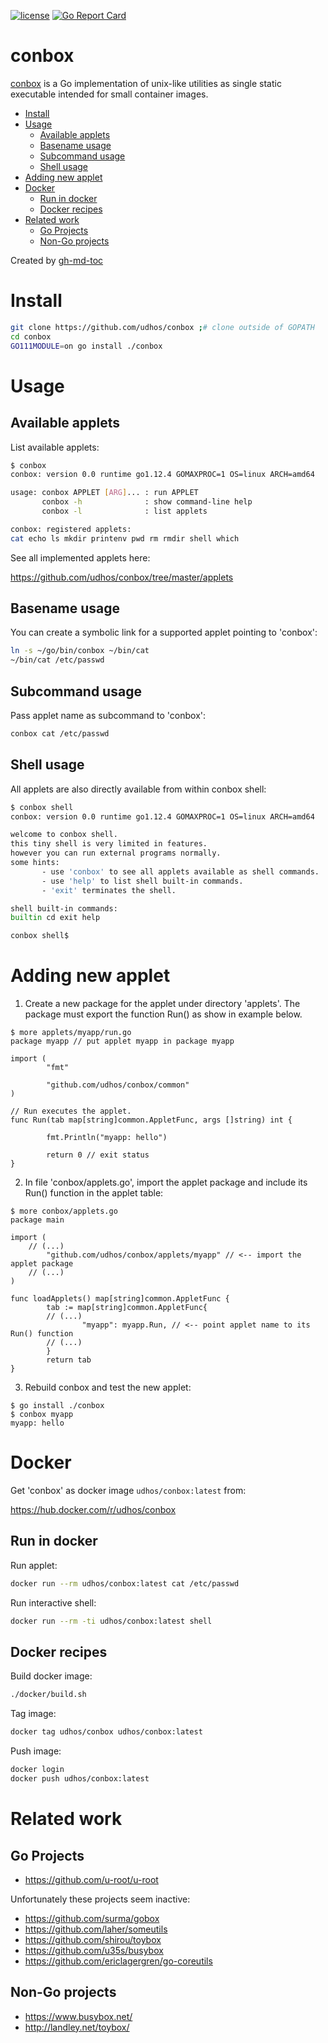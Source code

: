 [![license](http://img.shields.io/badge/license-MIT-blue.svg)](https://github.com/udhos/conbox/blob/master/LICENSE)
[![Go Report Card](https://goreportcard.com/badge/github.com/udhos/conbox)](https://goreportcard.com/report/github.com/udhos/conbox)

# conbox
[conbox](https://github.com/udhos/conbox) is a Go implementation of unix-like utilities as single static executable intended for small container images.

* [Install](#install)
* [Usage](#usage)
  * [Available applets](#available-applets)
  * [Basename usage](#basename-usage)
  * [Subcommand usage](#subcommand-usage)
  * [Shell usage](#shell-usage)
* [Adding new applet](#adding-new-applet)
* [Docker](#docker)
  * [Run in docker](#run-in-docker)
  * [Docker recipes](#docker-recipes)
* [Related work](#related-work)
  * [Go Projects](#go-projects)
  * [Non\-Go projects](#non-go-projects)

Created by [gh-md-toc](https://github.com/ekalinin/github-markdown-toc.go)

# Install

```bash
git clone https://github.com/udhos/conbox ;# clone outside of GOPATH
cd conbox
GO111MODULE=on go install ./conbox
```

# Usage

## Available applets

List available applets:

```bash
$ conbox
conbox: version 0.0 runtime go1.12.4 GOMAXPROC=1 OS=linux ARCH=amd64

usage: conbox APPLET [ARG]... : run APPLET
       conbox -h              : show command-line help
       conbox -l              : list applets

conbox: registered applets:
cat echo ls mkdir printenv pwd rm rmdir shell which
```

See all implemented applets here:

https://github.com/udhos/conbox/tree/master/applets

## Basename usage

You can create a symbolic link for a supported applet pointing to 'conbox':

```bash
ln -s ~/go/bin/conbox ~/bin/cat
~/bin/cat /etc/passwd
```

## Subcommand usage

Pass applet name as subcommand to 'conbox':

```bash
conbox cat /etc/passwd
```

## Shell usage

All applets are also directly available from within conbox shell:

```bash
$ conbox shell
conbox: version 0.0 runtime go1.12.4 GOMAXPROC=1 OS=linux ARCH=amd64

welcome to conbox shell.
this tiny shell is very limited in features.
however you can run external programs normally.
some hints:
       - use 'conbox' to see all applets available as shell commands.
       - use 'help' to list shell built-in commands.
       - 'exit' terminates the shell.

shell built-in commands:
builtin cd exit help

conbox shell$
```

# Adding new applet

1. Create a new package for the applet under directory 'applets'. The package must export the function Run() as show in example below.

```
$ more applets/myapp/run.go
package myapp // put applet myapp in package myapp

import (
        "fmt"

        "github.com/udhos/conbox/common"
)

// Run executes the applet.
func Run(tab map[string]common.AppletFunc, args []string) int {

        fmt.Println("myapp: hello")

        return 0 // exit status
}
```

2. In file 'conbox/applets.go', import the applet package and include its Run() function in the applet table: 

```
$ more conbox/applets.go
package main

import (
	// (...)
        "github.com/udhos/conbox/applets/myapp" // <-- import the applet package
	// (...)
)

func loadApplets() map[string]common.AppletFunc {
        tab := map[string]common.AppletFunc{
		// (...)
                "myapp": myapp.Run, // <-- point applet name to its Run() function
		// (...)
        }
        return tab
}
```

3. Rebuild conbox and test the new applet:

```
$ go install ./conbox
$ conbox myapp
myapp: hello
```

# Docker

Get 'conbox' as docker image `udhos/conbox:latest` from:

https://hub.docker.com/r/udhos/conbox

## Run in docker

Run applet:

```bash
docker run --rm udhos/conbox:latest cat /etc/passwd
```

Run interactive shell:

```bash
docker run --rm -ti udhos/conbox:latest shell
```

## Docker recipes

Build docker image:

```bash
./docker/build.sh
```

Tag image:

```bash
docker tag udhos/conbox udhos/conbox:latest
```

Push image:

```bash
docker login
docker push udhos/conbox:latest
```

# Related work

## Go Projects

- https://github.com/u-root/u-root

Unfortunately these projects seem inactive:

- https://github.com/surma/gobox
- https://github.com/laher/someutils
- https://github.com/shirou/toybox
- https://github.com/u35s/busybox
- https://github.com/ericlagergren/go-coreutils

## Non-Go projects

- https://www.busybox.net/
- http://landley.net/toybox/
